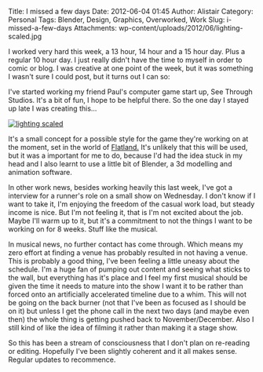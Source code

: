 Title: I missed a few days
Date: 2012-06-04 01:45
Author: Alistair
Category: Personal
Tags: Blender, Design, Graphics, Overworked, Work
Slug: i-missed-a-few-days
Attachments: wp-content/uploads/2012/06/lighting-scaled.jpg

I worked very hard this week, a 13 hour, 14 hour and a 15 hour day. Plus
a regular 10 hour day. I just really didn't have the time to myself in
order to comic or blog. I was creative at one point of the week, but it
was something I wasn't sure I could post, but it turns out I can so:

I've started working my friend Paul's computer game start up, See
Through Studios. It's a bit of fun, I hope to be helpful there. So the
one day I stayed up late I was creating this...

[![](http://www.realityimprovement.com/wp-content/uploads/2012/06/lighting-scaled-1024x723.jpg "lighting scaled")](http://www.realityimprovement.com/wp-content/uploads/2012/06/lighting-scaled.jpg)

It's a small concept for a possible style for the game they're working
on at the moment, set in the world of
[Flatland.](http://en.wikipedia.org/wiki/Flatland) It's unlikely that
this will be used, but it was a important for me to do, because I'd had
the idea stuck in my head and I also learnt to use a little bit of
Blender, a 3d modelling and animation software.

In other work news, besides working heavily this last week, I've got a
interview for a runner's role on a small show on Wednesday. I don't know
if I want to take it, I'm enjoying the freedom of the casual work load,
but steady income is nice. But I'm not feeling it, that is I'm not
excited about the job. Maybe I'll warm up to it, but it's a commitment
to not the things I want to be working on for 8 weeks. Stuff like the
musical.

In musical news, no further contact has come through. Which means my
zero effort at finding a venue has probably resulted in not having a
venue. This is probably a good thing, I've been feeling a little uneasy
about the schedule. I'm a huge fan of pumping out content and seeing
what sticks to the wall, but everything has it's place and I feel my
first musical should be given the time it needs to mature into the show
I want it to be rather than forced onto an artificially accelerated
timeline due to a whim. This will not be going on the back burner (not
that I've been as focused as I should be on it) but unless I get the
phone call in the next two days (and maybe even then) the whole thing is
getting pushed back to November/December. Also I still kind of like the
idea of filming it rather than making it a stage show.

So this has been a stream of consciousness that I don't plan on
re-reading or editing. Hopefully I've been slightly coherent and it all
makes sense. Regular updates to recommence.

